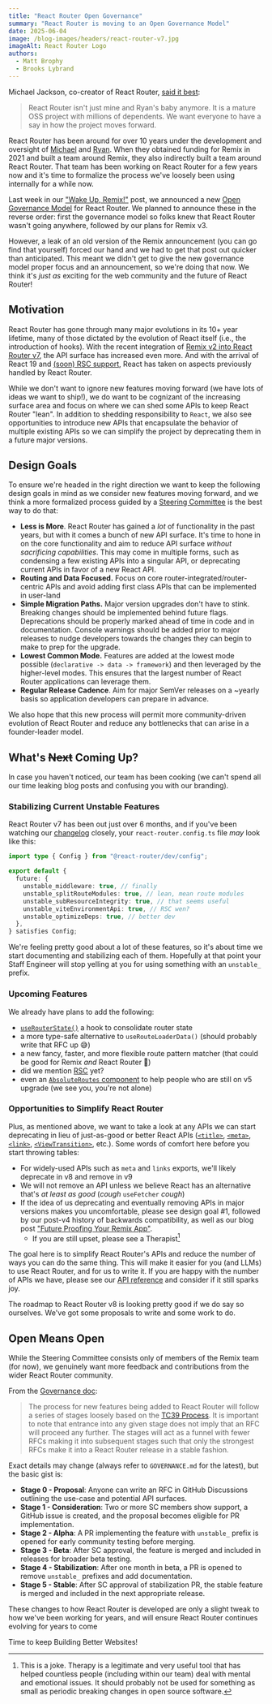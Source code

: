 ```yaml
---
title: "React Router Open Governance"
summary: "React Router is moving to an Open Governance Model"
date: 2025-06-04
image: /blog-images/headers/react-router-v7.jpg
imageAlt: React Router Logo
authors:
  - Matt Brophy
  - Brooks Lybrand
---
```


Michael Jackson, co-creator of React Router, [said it best](https://x.com/mjackson/status/1927739177149382991):

> React Router isn't just mine and Ryan's baby anymore. It is a mature OSS project with millions of dependents. We want everyone to have a say in how the project moves forward.

React Router has been around for over 10 years under the development and oversight of [Michael](https://x.com/mjackson) and [Ryan](https://x.com/ryanflorence). When they obtained funding for Remix in 2021 and built a team around Remix, they also indirectly built a team around React Router. That team has been working on React Router for a few years now and it's time to formalize the process we've loosely been using internally for a while now.

Last week in our ["Wake Up, Remix!"](./wake-up-remix) post, we announced a new [Open Governance Model](https://github.com/remix-run/react-router/blob/main/GOVERNANCE.md) for React Router. We planned to announce these in the reverse order: first the governance model so folks knew that React Router wasn't going anywhere, followed by our plans for Remix v3.

However, a leak of an old version of the Remix announcement (you can go find that yourself) forced our hand and we had to get that post out quicker than anticipated. This meant we didn't get to give the new governance model proper focus and an announcement, so we're doing that now. We think it's _just as_ exciting for the web community and the future of React Router!

## Motivation

React Router has gone through many major evolutions in its 10+ year lifetime, many of those dictated by the evolution of React itself (i.e., the introduction of hooks). With the recent integration of [Remix v2 into React Router v7](./react-router-v7), the API surface has increased even more. And with the arrival of React 19 and [(soon) RSC support](./rsc-preview), React has taken on aspects previously handled by React Router.

While we don't want to ignore new features moving forward (we have lots of ideas we want to ship!), we do want to be cognizant of the increasing surface area and focus on where we can shed some APIs to keep React Router "lean". In addition to shedding responsibility to `React`, we also see opportunities to introduce new APIs that encapsulate the behavior of multiple existing APIs so we can simplify the project by deprecating them in a future major versions.

## Design Goals

To ensure we're headed in the right direction we want to keep the following design goals in mind as we consider new features moving forward, and we think a more formalized process guided by a [Steering Committee](https://github.com/remix-run/react-router/blob/main/GOVERNANCE.md#steering-committee) is the best way to do that:

- **Less is More**. React Router has gained a _lot_ of functionality in the past years, but with it comes a bunch of new API surface. It's time to hone in on the core functionality and aim to reduce API surface _without sacrificing capabilities_. This may come in multiple forms, such as condensing a few existing APIs into a singular API, or deprecating current APIs in favor of a new React API.
- **Routing and Data Focused.** Focus on core router-integrated/router-centric APIs and avoid adding first class APIs that can be implemented in user-land
- **Simple Migration Paths.** Major version upgrades don't have to stink. Breaking changes should be implemented behind future flags. Deprecations should be properly marked ahead of time in code and in documentation. Console warnings should be added prior to major releases to nudge developers towards the changes they can begin to make to prep for the upgrade.
- **Lowest Common Mode.** Features are added at the lowest mode possible (`declarative -> data -> framework`) and then leveraged by the higher-level modes. This ensures that the largest number of React Router applications can leverage them.
- **Regular Release Cadence**. Aim for major SemVer releases on a ~yearly basis so application developers can prepare in advance.

We also hope that this new process will permit more community-driven evolution of React Router and reduce any bottlenecks that can arise in a founder-leader model.

## What's ~~Next~~ Coming Up?

In case you haven't noticed, our team has been cooking (we can't spend all our time leaking blog posts and confusing you with our branding).

### Stabilizing Current Unstable Features

React Router v7 has been out just over 6 months, and if you've been watching our [changelog](https://reactrouter.com/changelog) closely, your `react-router.config.ts` file _may_ look like this:

```ts
import type { Config } from "@react-router/dev/config";

export default {
  future: {
    unstable_middleware: true, // finally
    unstable_splitRouteModules: true, // lean, mean route modules
    unstable_subResourceIntegrity: true, // that seems useful
    unstable_viteEnvironmentApi: true, // RSC wen?
    unstable_optimizeDeps: true, // better dev
  },
} satisfies Config;
```

We're feeling pretty good about a lot of these features, so it's about time we start documenting and stabilizing each of them. Hopefully at that point your Staff Engineer will stop yelling at you for using something with an `unstable_` prefix.

### Upcoming Features

We already have plans to add the following:

- [`useRouterState()`](https://github.com/remix-run/react-router/issues/13073) a hook to consolidate router state
- a more type-safe alternative to `useRouteLoaderData()` (should probably write that RFC up 😅)
- a new fancy, faster, and more flexible route pattern matcher (that could be good for Remix _and_ React Router 🤔)
- did we mention [RSC](./rsc-preview) yet?
- even an [`AbsoluteRoutes` component](https://github.com/remix-run/react-router/issues/12959) to help people who are still on v5 upgrade (we see you, you're not alone)

### Opportunities to Simplify React Router

Plus, as mentioned above, we want to take a look at any APIs we can start deprecating in lieu of just-as-good or better React APIs ([`<title>`](https://react.dev/reference/react-dom/components/title), [`<meta>`](https://react.dev/reference/react-dom/components/meta), [`<link>`](https://react.dev/reference/react-dom/components/link), [`<ViewTransition>`](https://react.dev/reference/react/ViewTransition), etc.). Some words of comfort here before you start throwing tables:

- For widely-used APIs such as `meta` and `links` exports, we'll likely deprecate in v8 and remove in v9
- We will not remove an API unless we believe React has an alternative that's _at least as good_ (_cough_ `useFetcher` _cough_)
- If the idea of us deprecating and eventually removing APIs in major versions makes you uncomfortable, please see design goal #1, followed by our post-v4 history of backwards compatibility, as well as our blog post ["Future Proofing Your Remix App"](./future-flags).
  - If you are still upset, please see a Therapist[^1]

The goal here is to simplify React Router's APIs and reduce the number of ways you can do the same thing. This will make it easier for you (and LLMs) to use React Router, and for us to write it. If you are happy with the number of APIs we have, please see our [API reference](https://api.reactrouter.com/v7/modules/react_router.html) and consider if it still sparks joy.

The roadmap to React Router v8 is looking pretty good if we do say so ourselves. We've got some proposals to write and some work to do.

## Open Means Open

While the Steering Committee consists only of members of the Remix team (for now), we genuinely want more feedback and contributions from the wider React Router community.

From the [Governance doc](https://github.com/remix-run/react-router/blob/main/GOVERNANCE.md#new-feature-process):

> The process for new features being added to React Router will follow a series of stages loosely based on the [TC39 Process](https://tc39.es/process-document/). It is important to note that entrance into any given stage does not imply that an RFC will proceed any further. The stages will act as a funnel with fewer RFCs making it into subsequent stages such that only the strongest RFCs make it into a React Router release in a stable fashion.

Exact details may change (always refer to `GOVERNANCE.md` for the latest), but the basic gist is:

- **Stage 0 - Proposal**: Anyone can write an RFC in GitHub Discussions outlining the use-case and potential API surfaces.
- **Stage 1 - Consideration**: Two or more SC members show support, a GitHub issue is created, and the proposal becomes eligible for PR implementation.
- **Stage 2 - Alpha**: A PR implementing the feature with `unstable_` prefix is opened for early community testing before merging.
- **Stage 3 - Beta**: After SC approval, the feature is merged and included in releases for broader beta testing.
- **Stage 4 - Stabilization**: After one month in beta, a PR is opened to remove `unstable_` prefixes and add documentation.
- **Stage 5 - Stable**: After SC approval of stabilization PR, the stable feature is merged and included in the next appropriate release.

These changes to how React Router is developed are only a slight tweak to how we've been working for years, and will ensure React Router continues evolving for years to come

Time to keep Building Better Websites!

[^1]: This is a joke. Therapy is a legitimate and very useful tool that has helped countless people (including within our team) deal with mental and emotional issues. It should probably not be used for something as small as periodic breaking changes in open source software.
